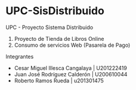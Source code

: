 UPC-SisDistribuido
==================

UPC - Proyecto Sistema Distribuido


1. Proyecto de Tienda de Libros Online
2. Consumo de servicios Web (Pasarela de Pago)

Integrantes

- Cesar Miguel Illesca Cangalaya | U201222419
- Juan José Rodríguez Calderón   | U200610044
- Roberto Ramos Rueda            | u201301475  
